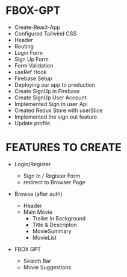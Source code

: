 # FBOX-GPT 

- Create-React-App
- Configured Tailwind CSS
- Header
- Routing 
- Login Form
- Sign Up Form
- Form Validation
- useRef Hook
- Firebase Setup
- Deploying our app to production
- Create SignUp in Firebase
- Create SignUp User Account 
- Implemented Sign In user Api
- Created Redux Store with userSlice
- Implemented the sign out feature
- Update profile


# FEATURES TO CREATE

- Login/Register
    - Sign In / Register Form
    - redirect to Browser Page

- Browse (after auth)
    - Header
    - Main Movie
        - Trailer in Background
        - Title & Descripton
        - MovieSummary
        - MovieList

- FBOX GPT
    - Search Bar
    - Movie Suggestions